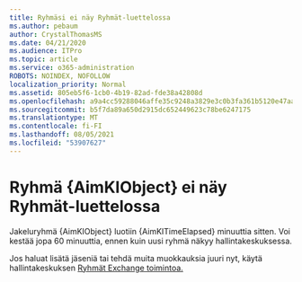 ```yaml
---
title: Ryhmäsi ei näy Ryhmät-luettelossa
ms.author: pebaum
author: CrystalThomasMS
ms.date: 04/21/2020
ms.audience: ITPro
ms.topic: article
ms.service: o365-administration
ROBOTS: NOINDEX, NOFOLLOW
localization_priority: Normal
ms.assetid: 805eb5f6-1cb0-4b19-82ad-fde38a42808d
ms.openlocfilehash: a9a4cc59288046affe35c9248a3829e3c0b3fa361b5120e47aaeaa34eec7a983
ms.sourcegitcommit: b5f7da89a650d2915dc652449623c78be6247175
ms.translationtype: MT
ms.contentlocale: fi-FI
ms.lasthandoff: 08/05/2021
ms.locfileid: "53907627"
---
```

# <a name="your-group-aimkiobject-not-showing-in-groups-list"></a>Ryhmä {AimKIObject} ei näy Ryhmät-luettelossa

Jakeluryhmä {AimKIObject} luotiin {AimKITimeElapsed} minuuttia sitten. Voi kestää jopa 60 minuuttia, ennen kuin uusi ryhmä näkyy hallintakeskuksessa.
  
Jos haluat lisätä jäseniä tai tehdä muita muokkauksia juuri nyt, käytä hallintakeskuksen [Ryhmät Exchange toimintoa.](https://outlook.office365.com/ecp/?rfr=Admin_o365&amp;exsvurl=1&amp;mkt=en-US.aspx)
  

